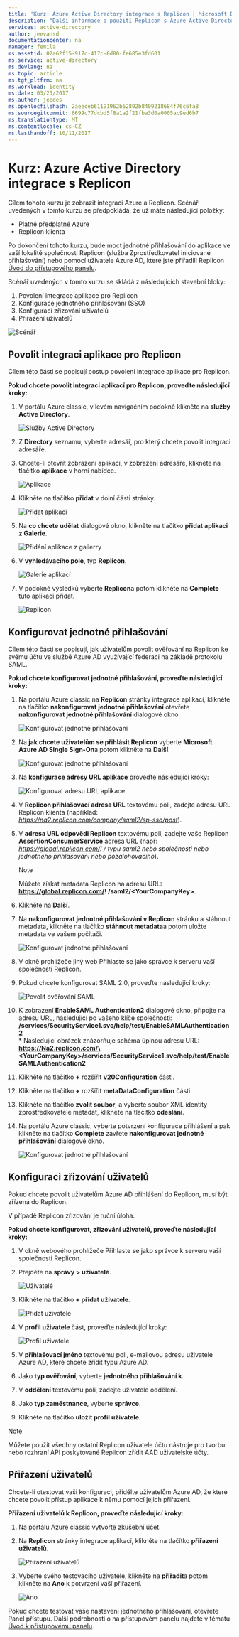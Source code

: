 ```yaml
---
title: 'Kurz: Azure Active Directory integrace s Replicon | Microsoft Docs'
description: "Další informace o použití Replicon s Azure Active Directory umožňující jednotné přihlašování, automatického zřizování a další!"
services: active-directory
author: jeevansd
documentationcenter: na
manager: femila
ms.assetid: 02a62f15-917c-417c-8d80-fe685e3fd601
ms.service: active-directory
ms.devlang: na
ms.topic: article
ms.tgt_pltfrm: na
ms.workload: identity
ms.date: 03/23/2017
ms.author: jeedes
ms.openlocfilehash: 2aeeceb61191962b62892b8409218684f76c6fa8
ms.sourcegitcommit: 6699c77dcbd5f8a1a2f21fba3d0a0005ac9ed6b7
ms.translationtype: MT
ms.contentlocale: cs-CZ
ms.lasthandoff: 10/11/2017
---
```

# <a name="tutorial-azure-active-directory-integration-with-replicon"></a>Kurz: Azure Active Directory integrace s Replicon
Cílem tohoto kurzu je zobrazit integraci Azure a Replicon. Scénář uvedených v tomto kurzu se předpokládá, že už máte následující položky:

* Platné předplatné Azure
* Replicon klienta

Po dokončení tohoto kurzu, bude moct jednotné přihlašování do aplikace ve vaší lokalitě společnosti Replicon (služba Zprostředkovatel iniciované přihlašování) nebo pomocí uživatele Azure AD, které jste přiřadili Replicon [Úvod do přístupového panelu](active-directory-saas-access-panel-introduction.md).

Scénář uvedených v tomto kurzu se skládá z následujících stavební bloky:

1. Povolení integrace aplikace pro Replicon
2. Konfigurace jednotného přihlašování (SSO)
3. Konfiguraci zřizování uživatelů
4. Přiřazení uživatelů

![Scénář](./media/active-directory-saas-replicon-tutorial/IC777798.png "scénář")

## <a name="enable-the-application-integration-for-replicon"></a>Povolit integraci aplikace pro Replicon
Cílem této části se popisují postup povolení integrace aplikace pro Replicon.

**Pokud chcete povolit integraci aplikací pro Replicon, proveďte následující kroky:**

1. V portálu Azure classic, v levém navigačním podokně klikněte na **služby Active Directory**.
   
    ![Služby Active Directory](./media/active-directory-saas-replicon-tutorial/IC700993.png "služby Active Directory")
2. Z **Directory** seznamu, vyberte adresář, pro který chcete povolit integraci adresáře.
3. Chcete-li otevřít zobrazení aplikací, v zobrazení adresáře, klikněte na tlačítko **aplikace** v horní nabídce.
   
    ![Aplikace](./media/active-directory-saas-replicon-tutorial/IC700994.png "aplikace")
4. Klikněte na tlačítko **přidat** v dolní části stránky.
   
    ![Přidat aplikaci](./media/active-directory-saas-replicon-tutorial/IC749321.png "přidat aplikaci")
5. Na **co chcete udělat** dialogové okno, klikněte na tlačítko **přidat aplikaci z Galerie**.
   
    ![Přidání aplikace z gallerry](./media/active-directory-saas-replicon-tutorial/IC749322.png "přidat aplikaci z gallerry")
6. V **vyhledávacího pole**, typ **Replicon**.
   
    ![Galerie aplikací](./media/active-directory-saas-replicon-tutorial/IC777799.png "galerii aplikací")
7. V podokně výsledků vyberte **Replicon**a potom klikněte na **Complete** tuto aplikaci přidat.
   
    ![Replicon](./media/active-directory-saas-replicon-tutorial/IC777800.png "Replicon")
   
## <a name="configure-single-sign-on"></a>Konfigurovat jednotné přihlašování

Cílem této části se popisují, jak uživatelům povolit ověřování na Replicon ke svému účtu ve službě Azure AD využívající federaci na základě protokolu SAML.

**Pokud chcete konfigurovat jednotné přihlašování, proveďte následující kroky:**

1. Na portálu Azure classic na **Replicon** stránky integrace aplikací, klikněte na tlačítko **nakonfigurovat jednotné přihlašování** otevřete **nakonfigurovat jednotné přihlašování** dialogové okno.
   
    ![Konfigurovat jednotné přihlašování](./media/active-directory-saas-replicon-tutorial/IC777801.png "nakonfigurovat jednotné přihlašování")
2. Na **jak chcete uživatelům se přihlásit Replicon** vyberte **Microsoft Azure AD Single Sign-On**a potom klikněte na **Další**.
   
    ![Konfigurovat jednotné přihlašování](./media/active-directory-saas-replicon-tutorial/IC777802.png "nakonfigurovat jednotné přihlašování")
3. Na **konfigurace adresy URL aplikace** proveďte následující kroky:
   
    ![Konfigurovat adresu URL aplikace](./media/active-directory-saas-replicon-tutorial/IC777803.png "konfigurovat adresu URL aplikace")
  1. V **Replicon přihlašovací adresa URL** textovému poli, zadejte adresu URL Replicon klienta (například: *https://na2.replicon.com/company/saml2/sp-sso/post*).
  2. V **adresa URL odpovědi Replicon** textovému poli, zadejte vaše Replicon **AssertionConsumerService** adresa URL (např: *https://global.replicon.com/! / typu saml2 nebo společnosti nebo jednotného přihlašování nebo pozálohovacího*).  
      
     >[!NOTE]
     >Můžete získat metadata Replicon na adresu URL: **https://global.replicon.com/! /saml2/\<YourCompanyKey\>**.
     > 
     > 
 
  3. Klikněte na **Další**.

4. Na **nakonfigurovat jednotné přihlašování v Replicon** stránku a stáhnout metadata, klikněte na tlačítko **stáhnout metadata**a potom uložte metadata ve vašem počítači.
   
    ![Konfigurovat jednotné přihlašování](./media/active-directory-saas-replicon-tutorial/IC777804.png "nakonfigurovat jednotné přihlašování")
5. V okně prohlížeče jiný web Přihlaste se jako správce k serveru vaší společnosti Replicon.

6. Pokud chcete konfigurovat SAML 2.0, proveďte následující kroky:
   
    ![Povolit ověřování SAML](./media/active-directory-saas-replicon-tutorial/IC777805.png "ověřování povolit SAML")
  
  1. K zobrazení **EnableSAML Authentication2** dialogové okno, připojte na adresu URL, následující po vašeho klíče společnosti: **/services/SecurityService1.svc/help/test/EnableSAMLAuthentication2**  
    * Následující obrázek znázorňuje schéma úplnou adresu URL:  
   **https://Na2.replicon.com/\<YourCompanyKey\>/services/SecurityService1.svc/help/test/EnableSAMLAuthentication2**
   2. Klikněte na tlačítko  **+**  rozšířit **v20Configuration** části.
   3. Klikněte na tlačítko  **+**  rozšířit **metaDataConfiguration** části.
   4. Klikněte na tlačítko **zvolit soubor**, a vyberte soubor XML identity zprostředkovatele metadat, klikněte na tlačítko **odeslání**.

7. Na portálu Azure classic, vyberte potvrzení konfigurace přihlášení a pak klikněte na tlačítko **Complete** zavřete **nakonfigurovat jednotné přihlašování** dialogové okno.
   
    ![Konfigurovat jednotné přihlašování](./media/active-directory-saas-replicon-tutorial/IC778418.png "nakonfigurovat jednotné přihlašování")
   
## <a name="configure-user-provisioning"></a>Konfiguraci zřizování uživatelů

Pokud chcete povolit uživatelům Azure AD přihlášení do Replicon, musí být zřízená do Replicon.  

V případě Replicon zřizování je ruční úloha.

**Pokud chcete konfigurovat, zřizování uživatelů, proveďte následující kroky:**

1. V okně webového prohlížeče Přihlaste se jako správce k serveru vaší společnosti Replicon.
2. Přejděte na **správy \> uživatelé**.
   
    ![Uživatelé](./media/active-directory-saas-replicon-tutorial/IC777806.png "uživatelů")
3. Klikněte na tlačítko **+ přidat uživatele**.
   
    ![Přidat uživatele](./media/active-directory-saas-replicon-tutorial/IC777807.png "přidat uživatele")
4. V **profil uživatele** část, proveďte následující kroky:
   
    ![Profil uživatele](./media/active-directory-saas-replicon-tutorial/IC777808.png "profil uživatele")
   
  1. V **přihlašovací jméno** textovému poli, e-mailovou adresu uživatele Azure AD, které chcete zřídit typu Azure AD.
  2. Jako **typ ověřování**, vyberte **jednotného přihlašování k**.
  3. V **oddělení** textovému poli, zadejte uživatele oddělení.
  4. Jako **typ zaměstnance**, vyberte **správce**.
  5. Klikněte na tlačítko **uložit profil uživatele**.

>[!NOTE]
>Můžete použít všechny ostatní Replicon uživatele účtu nástroje pro tvorbu nebo rozhraní API poskytované Replicon zřídit AAD uživatelské účty.
> 
> 

## <a name="assign-users"></a>Přiřazení uživatelů
Chcete-li otestovat vaši konfiguraci, přidělte uživatelům Azure AD, že které chcete povolit přístup aplikace k němu pomocí jejich přiřazení.

**Přiřazení uživatelů k Replicon, proveďte následující kroky:**

1. Na portálu Azure classic vytvořte zkušební účet.

2. Na **Replicon** stránky integrace aplikací, klikněte na tlačítko **přiřazení uživatelů**.
   
    ![Přiřazení uživatelů](./media/active-directory-saas-replicon-tutorial/IC777809.png "přiřazení uživatelů")

3. Vyberte svého testovacího uživatele, klikněte na **přiřadit**a potom klikněte na **Ano** k potvrzení vaší přiřazení.
   
    ![Ano](./media/active-directory-saas-replicon-tutorial/IC767830.png "Ano")

Pokud chcete testovat vaše nastavení jednotného přihlašování, otevřete Panel přístupu. Další podrobnosti o na přístupovém panelu najdete v tématu [Úvod k přístupovému panelu](active-directory-saas-access-panel-introduction.md).

